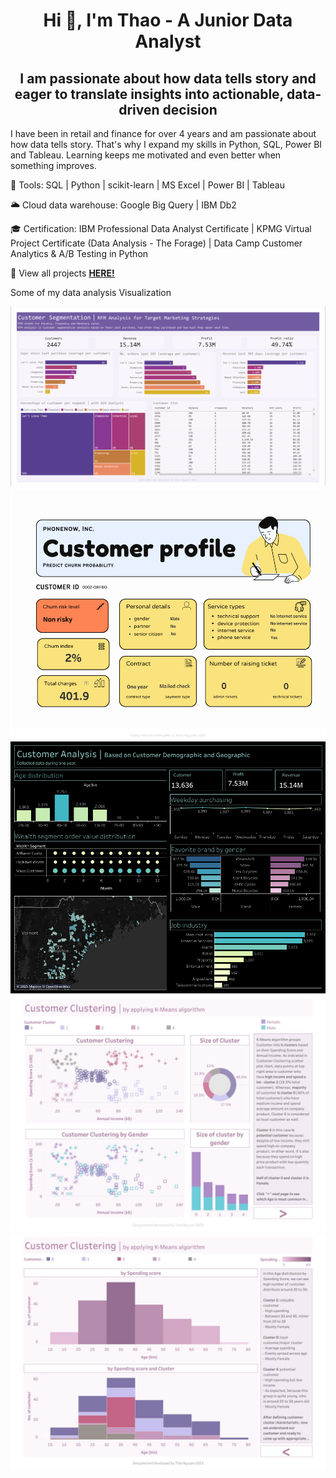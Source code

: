 <h1 align="center"> Hi 👋, I'm Thao - A Junior Data Analyst </h1>

<h2 align="center"> I am passionate about how data tells story and eager to translate insights into actionable, data-driven decision </h2>

I have been in retail and finance for over 4 years and am passionate about how data tells story. That's why I expand my skills in Python, SQL, Power BI and Tableau. Learning keeps me motivated and even better when something improves.

🔧 Tools: SQL | Python | scikit-learn | MS Excel | Power BI | Tableau 

🌥 Cloud data warehouse: Google Big Query | IBM Db2

🎓 Certification: IBM Professional Data Analyst Certificate | 
KPMG Virtual Project Certificate (Data Analysis - The Forage) |
Data Camp Customer Analytics & A/B Testing in Python

<p> 📌 View all projects <a href="https://github.com/nhthaonguyen?tab=repositories"><strong>HERE!</strong></a> </p>


<p> Some of my data analysis Visualization </p>
<img src="https://github.com/nhthaonguyen/nhthaonguyen.github.io/blob/main/image/Customer-Segmentation-Viz.png?raw=true"/>
<img src="image/churn-predict-profile.png"/>
<img src="https://github.com/nhthaonguyen/nhthaonguyen.github.io/blob/main/image/Customer-Analysis.png?raw=true"/>
<img src="image/Customer-Clustering-KMeans_page1.jpg"/>
<img src="image/Customer-Clustering-KMeans_page2.jpg"/>

